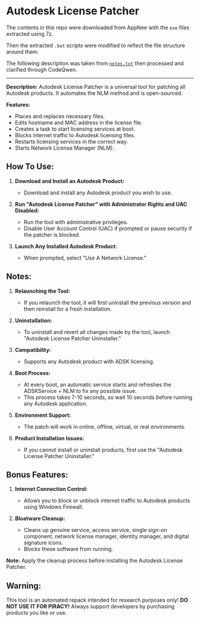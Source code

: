 # Autodesk License Patcher

The contents in this repo were downloaded from AppNee with the `exe` files extracted using 7z.

Then the extracted `.bat` scripts were modified to reflect the file structure around them.

The following description was taken from [`notes.txt`](./notes.txt) then processed and clarified through CodeQwen.

---

**Description:**
Autodesk License Patcher is a universal tool for patching all Autodesk products. It automates the NLM method and is open-sourced.

**Features:**
- Places and replaces necessary files.
- Edits hostname and MAC address in the license file.
- Creates a task to start licensing services at boot.
- Blocks internet traffic to Autodesk licensing files.
- Restarts licensing services in the correct way.
- Starts Network License Manager (NLM).

## How To Use:

1. **Download and Install an Autodesk Product:**
   - Download and install any Autodesk product you wish to use.

2. **Run "Autodesk License Patcher" with Administrator Rights and UAC Disabled:**
   - Run the tool with administrative privileges.
   - Disable User Account Control (UAC) if prompted or pause security if the patcher is blocked.

3. **Launch Any Installed Autodesk Product:**
   - When prompted, select "Use A Network License."

## Notes:

1. **Relaunching the Tool:**
   - If you relaunch the tool, it will first uninstall the previous version and then reinstall for a fresh installation.

2. **Uninstallation:**
   - To uninstall and revert all changes made by the tool, launch "Autodesk License Patcher Uninstaller."

3. **Compatibility:**
   - Supports any Autodesk product with ADSK licensing.

4. **Boot Process:**
   - At every boot, an automatic service starts and refreshes the ADSKService + NLM to fix any possible issue.
   - This process takes 7-10 seconds, so wait 10 seconds before running any Autodesk application.

5. **Environment Support:**
   - The patch will work in online, offline, virtual, or real environments.

6. **Product Installation Issues:**
   - If you cannot install or uninstall products, first use the "Autodesk License Patcher Uninstaller."

## Bonus Features:

1. **Internet Connection Control:**
   - Allows you to block or unblock internet traffic to Autodesk products using Windows Firewall.
  
2. **Bloatware Cleanup:**
   - Cleans up genuine service, access service, single sign-on component, network license manager, identity manager, and digital signature icons.
   - Blocks these software from running.

**Note:** Apply the cleanup process before installing the Autodesk License Patcher.

## Warning:

This tool is an automated repack intended for research purposes only! **DO NOT USE IT FOR PIRACY!** Always support developers by purchasing products you like or use.